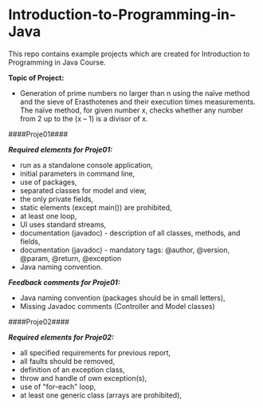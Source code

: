 # Introduction-to-Programming-in-Java
This repo contains example projects which are created for Introduction to Programming in Java Course.

**Topic of Project:**

* Generation of prime numbers no larger than n using the naïve method 
and the sieve of Erasthotenes and their execution times measurements. 
The naïve method, for given number x, checks whether any number 
from 2 up to the (x – 1) is a divisor of x.

####Proje01####

***Required elements for Proje01:***

- run as a standalone console application,
- initial parameters in command line,
- use of packages,
- separated classes for model and view, 
- the only private fields,
- static elements (except main()) are prohibited,
- at least one loop,
- UI uses standard streams,
- documentation (javadoc) - description of all classes, methods, and fields,
- documentation (javadoc) - mandatory tags: @author, @version, @param, @return, @exception
- Java naming convention.

***Feedback comments for Proje01:***

- Java naming convention (packages should be in small letters), 
- Missing Javadoc comments (Controller and Model classes)

####Proje02####

***Required elements for Proje02:***

- all specified requirements for previous report,
- all faults should be removed,
- definition of an exception class,
- throw and handle of own exception(s),
- use of "for-each" loop,
- at least one generic class (arrays are prohibited),
